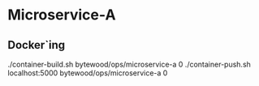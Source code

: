 # Microservice-A

## Docker`ing
./container-build.sh bytewood/ops/microservice-a 0
./container-push.sh localhost:5000 bytewood/ops/microservice-a 0
